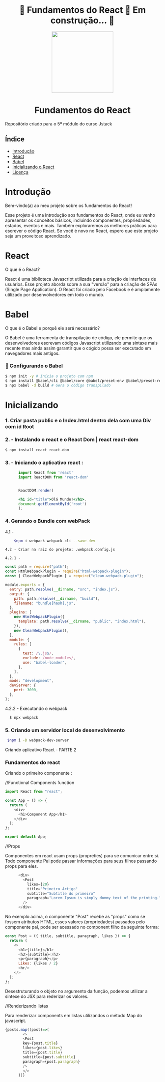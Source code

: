 <h1 align="center"> 
	🚧  Fundamentos do React 🚀 Em construção...  🚧
</h1>

<p align="center">
    <img width="200" src="https://upload.wikimedia.org/wikipedia/commons/thumb/a/a7/React-icon.svg/2300px-React-icon.svg.png">
    <h1 align="center">Fundamentos do React </h1>
    Repositório criado para o 5º módulo do curso Jstack
</p>

## Índice

- [Introdução](#introdução)
- [React](#React)
- [Babel](#Babel)
- [Inicializando o React](#Inicializando)
- [Licença](#licença)

# Introdução

Bem-vindo(a) ao meu projeto sobre os fundamentos do React!

Esse projeto é uma introdução aos fundamentos do React, onde eu venho apresentar os conceitos básicos, incluindo componentes, propriedades, estados, eventos e mais.
Também exploraremos as melhores práticas para escrever o código React.
Se você é novo no React, espero que este projeto seja um proveitoso aprendizado.

# React

O que é o React?

React é uma biblioteca Javascript utilizada para a criação de interfaces de usuários. Esse projeto aborda sobre a sua "versão" para a criação de SPAs (Single Page Application). O React foi criado pelo Facebook e é amplamente utilizado por desenvolvedores em todo o mundo.


# Babel

O que é o Babel e porquê ele será necessário?

O Babel é uma ferramenta de transpilação de código, ele permite que os desenvolvedores escrevam códigos Javascript utilizando uma sintaxe mais recente mas ainda assim garantir que o cógido possa ser executado em navegadores mais antigos.

### 🔨 Configurando o Babel

```bash
$ npm init -y # Inicia o projeto com npm
$ npm install @babel/cli @babel/core @babel/preset-env @babel/preset-react --save-dev # Instala as dependências de desenvolvimento do Babel
$ npx babel -d build # Gera o código transpilado
```

# Inicializando


### 1. Criar pasta public e o Index.html dentro dela com uma Div com id Root

### 2. - Instalando o react e o React Dom | react react-dom

```bash
$ npm install react react-dom
```

### 3. - Iniciando o aplicativo react :

```jsx
      import React from 'react'
      import ReactDOM from 'react-dom'


      ReactDOM.render(

      <h1 id="title">Olá Mundo!</h1>,
      document.getElementById('root')
      );
```

### 4. Gerando o Bundle com webPack

  4.1 -
  ```bash
      $npm i webpack webpack-cli --save-dev
  ``` 
  
    4.2 - Criar na raiz do projeto: .webpack.config.js  

    4.2.1 -
        
  ```javascript
  const path = require("path");
  const HtmlWebpackPlugin = require("html-webpack-plugin");
  const { CleanWebpackPlugin } = require("clean-webpack-plugin");

  module.exports = {
    entry: path.resolve(__dirname, "src", "index.js"),
    output: {
      path: path.resolve(__dirname, "build"),
      filename: "bundle[hash].js",
    },
    plugins: [
      new HtmlWebpackPlugin({
        template: path.resolve(__dirname, "public", "index.html"),
      }),
      new CleanWebpackPlugin(),
    ],
    module: {
      rules: [
        {
          test: /\.js$/,
          exclude: /node_modules/,
          use: "babel-loader",
        },
      ],
    },
    mode: "development",
    devServer: {
      port: 3000,
    },
  };
  ```
  4.2.2 - Executando o webpack
  ```bash
    $ npx webpack
  ```
                

              

### 5. Criando um servidor local de desenvolvimento

 ```bash
  $npm i -D webpack-dev-server
 ```

Criando aplicativo React - PARTE 2

### Fundamentos do react

Criando o primeiro componente :

//Functional Components
function

```javascript
import React from "react";

const App = () => {
  return (
    <div>
      <h1>Component App</h1>
    </div>
  );
};

export default App;
```

//Props

Componentes em react usam props (propreties) para se comunicar entre si. Todo componente Pai pode passar informações para seus filhos passando props para eles. 

```javascript
      <div>
        <Post
          likes={20}
          title="Primeiro Artigo"
          subtitle="Subtitle do primeiro"
          paragraph="Lorem Ipsum is simply dummy text of the printing."
        />
      </div>
```

No exemplo acima, o componente "Post" recebe as "props" como se fossem atributos HTML, esses valores (propriedades) passados pelo componente pai, pode ser acessado no component filho da seguinte forma: 

```javascript
const Post = ({ title, subtitle, paragraph, likes }) => {
  return (
    <>
      <h1>{title}</h1>
      <h3>{subtitle}</h3>
      <p>{paragraph}</p>
      Likes: {likes / 2}
      <hr/>
    </>
  );
};
```

Desestruturando o objeto no argumento da função, podemos utilizar a sintexe do JSX para rederizar os valores.

//Renderizando listas

Para renderizar components em listas utilizandos o método Map do javascript.

```javascript
{posts.map((post)=>(
        <>
        <Post
        key={post.title}
        likes={post.likes}
        title={post.title}
        subtitle={post.subtitle}
        paragraph={post.paragraph}
        />
        </>
      ))}
```
